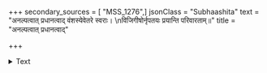+++
secondary_sources = [ "MSS_1276",]
jsonClass = "Subhaashita"
text = "अनल्पत्वात् प्रधानत्वाद् वंशस्येवेतरे स्वराः।  \nविजिगीषोर्नृपतयः प्रयान्ति परिवारताम्॥"
title = "अनल्पत्वात् प्रधानत्वाद्"

+++

<details><summary>Text</summary>

अनल्पत्वात् प्रधानत्वाद् वंशस्येवेतरे स्वराः।  
विजिगीषोर्नृपतयः प्रयान्ति परिवारताम्॥
</details>
